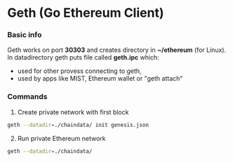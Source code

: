 # Geth (Go Ethereum Client)
### Basic info
Geth works on port **30303** and creates directory in **~/ethereum** (for Linux). In datadirectory geth puts file called **geth.ipc** which:
- used for other provess connecting to geth,
- used by apps like MIST, Ethereum wallet or "geth attach"

### Commands
1. Create private network with first block
```sh
geth --datadir=./chaindata/ init genesis.json
```

2. Run private Ethereum network
```sh
geth --datadir=./chaindata/
```